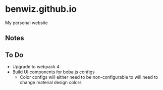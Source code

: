 # benwiz.github.io

My personal website

## Notes

## To Do

- Upgrade to webpack 4
- Build UI components for boba.js configs
  - Color configs will either need to be non-configurable to will need to change material design colors
